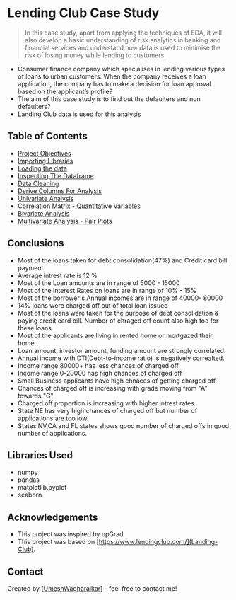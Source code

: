# Lending Club Case Study
> In this case study, apart from applying the techniques of EDA, it will also develop a basic understanding of risk analytics in banking and financial services and understand how data is used to minimise the risk of losing money while lending to customers.
- Consumer finance company which specialises in lending various types of loans to urban customers. When the company receives a loan application, the company has to make a decision for loan approval based on the applicant’s profile?
- The aim of this case study is to find out the defaulters and non defaulters?
- Landing Club data is used for this analysis

## Table of Contents
* [Project Objectives](#General-information)
* [Importing Libraries](#Libraries-used)
* [Loading the data](#Data-Load)
* [Inspecting The Dataframe](#Data-Read)
* [Data Cleaning](#Data-Mining)
* [Derive Columns For Analysis](#Adding-additional-columns)
* [Univariate Analysis](#Catagorical-Variables)
* [Correlation Matrix - Quantitative Variables](#Correlation)
* [Bivariate Analysis](#By-Charts)
* [Multivariate Analysis - Pair Plots](#Multivatiate)

## Conclusions
- Most of the loans taken for debt consolidation(47%) and Credit card bill payment
- Average intrest rate is 12 %
- Most of the Loan amounts are in range of 5000 - 15000
- Most of the Interest Rates on loans are in range of 10% - 15%
- Most of the borrower's Annual incomes are in range of 40000- 80000
- 14% loans were charged off out of total loan issued
- Most of the loans were taken for the purpose of debt consolidation & paying credit card bill. Number of chraged off count also high too for these loans.
- Most of the applicants are living in rented home or mortgazed their home.
- Loan amount, investor amount, funding amount are strongly correlated.
- Annual income with DTI(Debt-to-income ratio) is negatively correalted.
- Income range 80000+  has less chances of charged off.
- Income range 0-20000 has high chances of charged off
- Small Business applicants have high chnaces of getting charged off.
- Chances of charged off is increasing with grade moving from "A" towards "G"
- Charged off proportion is increasing with higher intrest rates.
- State NE has very high chances of charged off but number of applications are too low.
- States NV,CA and FL states shows good number of charged offs in good number of applications.

## Libraries Used
- numpy
- pandas
- matplotlib.pyplot
- seaborn

## Acknowledgements
- This project was inspired by upGrad
- This project was based on [https://www.lendingclub.com/](Landing-Club).


## Contact
Created by [[UmeshWagharalkar](https://github.com/UmeshWagharalkar)] - feel free to contact me!

